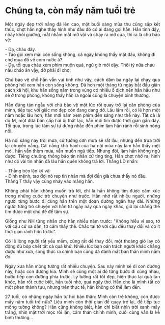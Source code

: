 # Chúng ta, còn mấy năm tuổi trẻ


<p style = "text-align: justify">Một ngày đẹp trời nắng đã lên cao, một buổi sáng mùa thu cũng sắp kết thúc, chợt hắn nghe thấy hình như đâu đó có ai đang gọi hắn. Hắn tỉnh dậy, nhảy khỏi giường, mắt nhắm mắt mở vội vã chạy ra mở cửa, thì ra là chú bảo vệ:</p>

\- Dạ, cháu đây. <br>
\- Tao gọi xem mài còn sống không, cả ngày không thấy mặt đâu, không đi chợ mua đồ về cơm nước à? <br>
\- Dạ, tối qua cháu xem phim muộn quá, ngủ giờ mới dậy. Thôi tý nữa cháu nấu cháo ăn vậy, đỡ phải đi chợ.

<p style = "text-align: justify">Chú bảo vệ chỗ hắn vẫn vui tính như vậy, cách dăm ba ngày lại chạy qua phòng hỏi xem hắn còn sống không. Đã hơn một tháng từ ngày bắt đầu giãn cách xã hội, khu hắn sống nằm trong vùng có nhiều ổ dịch nên hắn hầu như sẽ ở trong phòng, không thấy hắn ra ngoài cũng là chuyện bình thường.</p>

<p style = "text-align: justify">Hắn đứng tán ngẫu với chú bảo vệ một lúc rồi quay trở lại căn phòng của mình, tiếp tục với giấc mơ đẹp còn đang dang dở. Lâu lắm rồi, có lẽ hơn một năm hoặc lâu hơn, hắn mới nằm xem phim đến sáng như thế này. Tất cả là do M, một đứa bạn cấp hai bị thất lạc, hắn mới tìm được thời gian gần đây. Tối qua, trong lúc tâm sự tự dưng nhắc đến phim làm hắn rảnh rỗi sinh nông nổi.</p>

<p style = "text-align: justify">Hà nội sáng nay trời mưa, cứ tưởng cơn mưa sẽ rất lâu, nhưng đến trưa trời lại chuyển nắng. Cái nắng khô hanh của hà nội mùa này làm hắn thấy mệt mỏi, hắn vẫn thèm mưa, vẫn muốn ngủ tiếp. Nhưng đói, làm hắn không ngủ được. Tiếng chuông thông báo tin nhắn cứ ting ting. Hắn chợt nhớ ra, hình như có vài tin nhắn đã lâu hắn quên không trả lời. Thằng LD nhắn:</p>

\- Thằng béo lặn kỹ vãi </br>
\- Định mệnh, tao đợi nó rep tin nhắn mà đợi đến già chưa thấy nó đâu. Thằng T thấy vậy cũng nhảy vào mắng hắn.

<p style = "text-align: justify">Không phải hắn không muốn trả lời, chỉ là hắn không tìm được cảm xúc trong những cuộc trò chuyện như trước. Hắn nhớ rất nhiều người, những người từng bước đi cùng hắn trên một đoạn đường ngắn hay dài. Những người từng trò chuyện với hắn từ ngày này qua ngày khác, giờ lại chẳng thể tìm được một chủ đề để tâm sự.</p>

<p style = "text-align: justify">Giống như NH từng nhắn cho hắn nhiều năm trước: "Không hiểu vì sao, tớ với cậu cứ xa dần, tớ cảm thấy thế. Chắc tại tớ với cậu đều thay đổi và có ít thời gian rảnh hơn trước".</p>

<p style = "text-align: justify">Có lẽ lòng người rất yếu mềm, cũng rất dễ thay đổi, một thoáng gió lay cỏ động đủ bóp chết tất cả quá khứ. Nhiều lúc bạn oán trách người khác chẳng được như xưa, song thực ra chính bạn cũng đã đánh mất bản thân mình năm đó.</p>

<p style = "text-align: justify">Ngày xưa hắn mộng tưởng rất nhiều chuyện. Sau này mình sẽ đi con đường này, hoặc con đường kia. Mình sẽ cùng một ai đó từng bước đi cùng nhau, bước tiếp con đường phía trước. Lý tưởng rất tốt đẹp, hiện thực lại quá tàn khốc, hắn rốt cuộc biết, hắn tuổi nhỏ, quá ngây thơ. Hắn cho là mình tất có một phen thành tựu, nhưng trên thực tế, hắn không có thể làm đến.</p>

<p style = "text-align: justify">27 tuổi, có những ngày hắn tự hỏi bản thân: Mình còn trẻ không, còn được mấy năm tuổi trẻ nữa? Liệu mình còn thời gian để quay trở lại, để tiếp tục mộng tưởng không? Hắn cũng không biết, hắn chỉ biết nhìn trời xanh mây trắng, nhìn mặt trời mọc rồi lặn, cảm thán chính mình, cuối cùng vẫn là kẻ bình thường...</p>
